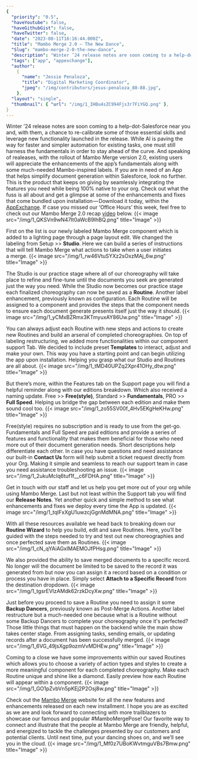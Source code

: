```yaml
---
{
  "priority": "0.5",
  "haveYoutube": false,
  "haveGithubGist": false,
  "haveTwitter": false,
  "date": "2023-08-11T16:16:44.000Z",
  "title": "Mambo Merge 2.0 — The New Dance",
  "Slug": "mambo-merge-2-0-the-new-dance",
  "description": "Winter ’24 release notes are soon coming to a help-dot-Salesforce near you and, with them, a chance to re-calibrate some of those essential skills and leverage new functionality launched in the release. While AI is paving the way for faster and simpler automation for existing tasks, one must still harness the fundamentals in order to stay ahead of the curve..",
  "tags": ["app", "appexchange"],
  "author":
    {
      "name": "Jessie Penaloza",
      "title": "Digital Marketing Coordinator",
      "jpeg": "/img/contributors/jesus-penaloza_88-88.jpg",
    },
  "layout": "single",
  "thumbnail": { "url": "/img/1_IHBu4sZC994Fjs3r7FiYGQ.png" },
}
---
```


Winter ’24 release notes are soon coming to a help-dot-Salesforce near you and, with them, a chance to re-calibrate some of those essential skills and leverage new functionality launched in the release. While AI is paving the way for faster and simpler automation for existing tasks, one must still harness the fundamentals in order to stay ahead of the curve.
And speaking of realeases, with the rollout of Mambo Merge version 2.0, existing users will appreciate the enhancements of the app’s fundamentals along with some much-needed Mambo-inspired labels. If you are in need of an App that helps simplify document generation within Salesforce, look no further. This is the product that keeps on giving by seamlessly integrating the features you need while being 100% native to your org.
Check out what the fuss is all about and get a glimpse at some of the enhancements and fixes that come bundled upon installation — Download it today, within the [AppExchange](https://appexchange.salesforce.com/appxListingDetail?listingId=a0N3A00000GCzIXUA1).
If case you missed our ‘Office Hours’ this week, feel free to check out our Mambo Merge 2.0 recap [video](https://youtu.be/H-nClQwdCG0) below.
{{< image src="/img/1_QKSVn9wN47It0aWcB9IhBQ.png" title="Image" >}}

First on the list is our newly labeled Mambo Merge component which is added to a lighting page through a page layout edit. We changed the labeling from Setup &gt;&gt; <strong>Studio</strong>. Here we can build a series of instructions that will tell Mambo Merge what actions to take when a user initiates a merge.
{{< image src="/img/1_rw46VtuSYXz2sOxzMAj_6w.png" title="Image" >}}

The Studio is our practice stage where all of our choreography will take place to refine and fine-tune until the documents you seek are generated just the way you need.
While the Studio now becomes our practice stage each finalized choreography can now be saved as a <strong>Routine</strong>. Another label enhancement, previously known as configuration. Each Routine will be assigned to a component and provides the steps that the component needs to ensure each document generate presents itself just the way it should.
{{< image src="/img/1_yCMxBZRmx3KTmyuxAY86Uw.png" title="Image" >}}

You can always adjust each Routine with new steps and actions to create new Routines and build an arsenal of completed choreographies.
On top of labeling restructuring, we added more functionalities within our component support Tab. We decided to include preset <strong>Templates</strong> to interact, adjust and make your own. This way you have a starting point and can begin utilizing the app upon installation. Helping you grasp what our Studio and Routines are all about.
{{< image src="/img/1_tMD40UPZq2Xpr41OHy_dtw.png" title="Image" >}}

But there’s more, within the Features tab on the Support page you will find a helpful reminder along with our editions breakdown. Which also received a naming update. Free &gt;&gt; <strong>Free(style)</strong>, Standard &gt;&gt; <strong>Fundamentals</strong>, PRO &gt;&gt; <strong>Full Speed</strong>. Helping us bridge the gap between each edition and make them sound cool too.
{{< image src="/img/1_zo55SV00f_4Hv5EKgHeKHw.png" title="Image" >}}

Free(style) requires no subscription and is ready to use from the get-go. Fundamentals and Full Speed are paid editions and provide a series of features and functionality that makes them beneficial for those who need more out of their document generation needs. Short descriptions help differentiate each other.
In case you have questions and need assistance our built-in <strong>Contact Us</strong> form will help submit a ticket request directly from your Org. Making it simple and seamless to reach our support team in case you need assistance troubleshooting an issue.
{{< image src="/img/1_2ukuMcIq6tuf1f__c6FDHA.png" title="Image" >}}

Get in touch with our staff and let us help you get more out of your org while using Mambo Merge.
Last but not least within the Support tab you will find our <strong>Release Notes</strong>. Yet another quick and simple method to see what enhancements and fixes we deploy every time the App is updated.
{{< image src="/img/1_tqlFxXgU1uwzcjGgnMdMNA.png" title="Image" >}}

With all these resources available we head back to breaking down our <strong>Routine Wizard</strong> to help you build, edit and save Routines. Here, you’ll be guided with the steps needed to try and test out new choreographies and once perfected save them as Routines.
{{< image src="/img/1_cN_qYAiAGxIMAEMOJfPHsg.png" title="Image" >}}

We also provided the ability to save merged documents to a specific record. No longer will the document be limited to be saved to the record it was generated from but now you can assign it a record based on a condition or process you have in place. Simply select <strong>Attach to a Specific Record</strong> from the destination dropdown.
{{< image src="/img/1_tgsrEVIzAMdk62rzkDcyXw.png" title="Image" >}}

Just before you proceed to save a Routine you need to assign it some <strong>Backup Dancers</strong>, previously known as Post-Merge Actions. Another label restructure but a much-needed one because what is a Routine without some Backup Dancers to complete your choreography once it&#39;s perfected? Those little things that must happen on the backend while the main show takes center stage. From assigning tasks, sending emails, or updating records after a document has been successfully merged.
{{< image src="/img/1_6VG_49jsXgp9ozmVvMDHEw.png" title="Image" >}}

Coming to a close we have some improvements within our saved Routines which allows you to choose a variety of action types and styles to create a more meaningful component for each completed choreography. Make each Routine unique and shine like a diamond. Easily preview how each Routine will appear within a component.
{{< image src="/img/1_GO1pZvbVn5pKEj2P2Osj8w.png" title="Image" >}}

Check out the [Mambo Merge](https://www.mambomerge.com/) website for all the new features and enhancements released on each new installment. I hope you are as excited as we are and look forward to connecting with more trailblazers to showcase our famous and popular #MamboMergePose! Our favorite way to connect and illustrate that the people at Mambo Merge are friendly, helpful, and energized to tackle the challenges presented by our customers and potential clients. Until next time, put your dancing shoes on, and we’ll see you in the cloud.
{{< image src="/img/1_Mf0z7UBoKWvtmguVBs7Bmw.png" title="Image" >}}

